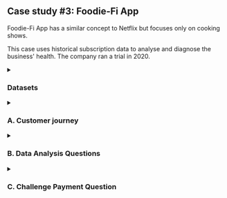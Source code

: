 ## Case study #3: Foodie-Fi App

Foodie-Fi App has a similar concept to Netflix but focuses only on cooking shows.

This case uses historical subscription data to analyse and diagnose the business' health.
The company ran a trial in 2020.

<details>
<summary><h3>Datasets</summary>	
  There are 2 tables in the schema, including `plans` and `subscriptions`.
  
  The `plans` table contains information about different subscription plans of the app (e.g. id, name and price)
  
  ![image](https://user-images.githubusercontent.com/114192113/219335827-40ccadfd-1325-4d39-b83a-c274de0c4d1f.png)

  The `subscriptions` table provides information about changing plans of each customer from Jan 2020 to Apr 2021.
  
  ![image](https://user-images.githubusercontent.com/114192113/219336957-1981f9a6-9dd9-4456-ba09-3acc38d8c48a.png)

  </details>
  
  <details>
<summary><h3>A. Customer journey</summary>	

**Question :** Write a query description about each customer’s onboarding journey.
  
```sql
USE foodie_fi;
SELECT
	s.customer_id,
	GROUP_CONCAT(p.plan_name SEPARATOR ' -> ') as journey,
	GROUP_CONCAT(s.start_date SEPARATOR ' -> ') as time_line
FROM subscriptions s
LEFT JOIN plans p
	ON s.plan_id = p.plan_id
GROUP BY s.customer_id;
 
```
  
![image](https://user-images.githubusercontent.com/114192113/219346750-a96aed29-9514-490d-a25e-0eaaa698ce5e.png)
  
 It shows the journey of each customer and also the timeline. Some customers started with a trial plan and then upgraded to a monthly and annual plan. 
 It is a 7-day trial.
  
  </details>
    
 <details>
<summary><h3>B. Data Analysis Questions </summary>	
  
 **Question 1:** How many customers has Foodie-Fi ever had?
  
  ```sql
  SELECT
	p.plan_name,
	COUNT(DISTINCT s.customer_id) as num_customer
FROM subscriptions s
LEFT JOIN 
	plans p ON s.plan_id = p.plan_id
GROUP BY 
	s.plan_id
UNION ALL
SELECT 
	'TOTAL',
	COUNT(customer_id)
FROM subscriptions
UNION ALL
SELECT 
	'TOTAL DISTINCT',
	COUNT(DISTINCT customer_id)
FROM subscriptions;
  
  ```
  
  ![image](https://user-images.githubusercontent.com/114192113/219347492-73d4cc67-1734-4c20-a32c-b794634934f8.png)

  The company has 1000 customers who used the trial and made 2650 changes in the plan. 
  
 **Question 2:** What is the monthly distribution of trial plan start_date values for 
  our dataset - use the start of the month as the group by value.
  
  ``` sql
  SELECT
	MONTH(start_date) AS month,
	COUNT(DISTINCT customer_id) AS num_customer
FROM subscriptions
WHERE plan_id = 0
GROUP BY 1;
  ```
  
  ![image](https://user-images.githubusercontent.com/114192113/219349442-d05d0640-82da-4614-878f-f0420c578ccd.png)

The number of trials by month is similar, except Feb (which has only 28 days).
It would be more clear by using histogram visualisation. 
 
 **Question 3:** What plan start_date values occur after 2020 for our dataset? 
  Show the breakdown by the count of events for each plan_name
  
  ```sql
  
  SELECT
	s.plan_id,
	p.plan_name,
	COUNT(DISTINCT s.customer_id) AS event_2020,
	COUNT(DISTINCT CASE WHEN s.start_date >= '2021-01-01' THEN s.customer_id ELSE NULL END) AS event_2021
FROM subscriptions s
RIGHT JOIN 
	plans p ON s.plan_id = p.plan_id
GROUP BY 1;

  ```
 ![image](https://user-images.githubusercontent.com/114192113/219352026-fca358d6-13ed-458d-93ff-c5a748aba728.png)
 
 The trial campaign ran only in 2020. The data for 2021 has only 4 months and did not have a trial, so customers had not changed plans as much as in 2020.
 Note: the data in that part only shows how many times the plan changed, not the number of customers.
  
   **Question 4:** What is the customer count and percentage of customers who have churned rounded to 1 decimal place?
  
  ```sql
  SELECT
	COUNT(DISTINCT customer_id) AS churn_count,
	ROUND(COUNT(DISTINCT customer_id)/(SELECT COUNT(DISTINCT customer_id) FROM subscriptions)*100,1) AS churn_pct
FROM subscriptions
WHERE plan_id = 4;

  ```
  ![image](https://user-images.githubusercontent.com/114192113/219353433-1d01ab36-c96c-4860-8138-09899a8aadc7.png)

 Among 1000 trial customers, there are 307 customers, ~ 30.7%, who have churned after 16 months.
  
   **Question 5:** How many customers have churned straight after their initial free trial - 
  what percentage is this rounded to the nearest whole number?
  
  ```sql
  WITH ranking AS (
SELECT -- order changing times by time
	plan_id,
	customer_id,
	start_date,
	ROW_NUMBER() OVER (PARTITION BY customer_id ORDER BY start_date) AS time_rank
FROM subscriptions
)
SELECT -- get the second change which is 'churn'
	COUNT(DISTINCT customer_id) AS churn_after_trial_count,
	ROUND(COUNT(DISTINCT customer_id)/(SELECT COUNT(DISTINCT customer_id) FROM subscriptions)*100,1) AS churn_after_trial_pct
FROM ranking
WHERE 
	plan_id = 4 AND 
	time_rank = 2;
  ```
 ![image](https://user-images.githubusercontent.com/114192113/219354542-c77d6f34-ce68-45c6-a157-31a7e3a339a9.png)

  Among 1000 trial customers, after a 7-day trial, only 9.2% stopped using the app. In my opinion, it was a promising number.
	
**Question 6:** What is the number and percentage of customer plans after their initial free trial?

From question 5, the answer for the question is 100% - 9.2% = 90.8%. However, it is more clear to break it down into different plans.
	
```sql
WITH ranking AS (
SELECT -- order changing times
	plan_id,
	customer_id,
	start_date,
	ROW_NUMBER() OVER (PARTITION BY customer_id ORDER BY start_date) AS time_rank
FROM subscriptions)

SELECT -- get the second change which is not 'churn'
	p.plan_name,
	COUNT(DISTINCT r.customer_id) AS plan_after_trial_count,
	ROUND(COUNT(DISTINCT r.customer_id)/(SELECT COUNT(DISTINCT customer_id) FROM subscriptions)*100,1) AS plan_after_trial_pct
FROM ranking r
LEFT JOIN 
	plans p ON r.plan_id = p.plan_id
WHERE 
	r.plan_id <> 4 AND 
	r.time_rank = 2
GROUP BY 1
ORDER BY 2 DESC;	
```
![image](https://user-images.githubusercontent.com/114192113/221857392-21327205-7fad-45b1-bc95-7bd988a79291.png)

**Question 7:** What is the customer count and percentage breakdown of all 5 plan_name values at 2020-12-31?

**Question 8:** How many customers have upgraded to an annual plan in 2020?
```sql
SELECT
	p.plan_name,
	COUNT(DISTINCT s.customer_id) as num_customer
FROM subscriptions s
LEFT JOIN 
	plans p ON s.plan_id = p.plan_id
WHERE 
	p.plan_name = 'pro annual' AND
	YEAR(s.start_date) = '2020';
	
```
	
![image](https://user-images.githubusercontent.com/114192113/221858582-a08e1372-5f24-4256-9e87-37020fd526f6.png)

**Question 9:** How many days on average does it take for a customer to an annual plan from the day they join Foodie-Fi?
	
```sql
SELECT -- get customer using an annual plan.
	COUNT(DISTINCT s.customer_id) AS pro_annual_customer,
	ROUND(AVG(DATEDIFF(start_date,join_date))) AS avg_days_to_upgrade
FROM subscriptions s
LEFT JOIN
	(SELECT -- get the join date
		MIN(start_date) as join_date,
		customer_id
	FROM subscriptions
	GROUP BY 2) AS j 
	ON s.customer_id = j.customer_id
WHERE plan_id = 3;
```

![image](https://user-images.githubusercontent.com/114192113/221858853-5bfa6382-5bad-47d8-97a6-7ca08647f642.png)


**Question 10:** Can you further breakdown this average value into 30 day periods (i.e. 0-30 days, 31-60 days etc)

```sql
WITH cte AS (
SELECT --get customer using an annual plan.
	s.customer_id AS pro_annual_customer,
	DATEDIFF(start_date,join_date) AS days_to_upgrade,
	FLOOR(DATEDIFF(start_date,join_date)/30) AS bucket
FROM subscriptions s
LEFT JOIN
	(SELECT 
		MIN(start_date) as join_date,
		customer_id
	FROM subscriptions
	GROUP BY 2) AS j 
	ON s.customer_id = j.customer_id
WHERE plan_id = 3
)
SELECT -- group and count customer by time ranges
	CONCAT(bucket*30, '-', (bucket * 30 - 1)+30, ' days') as days_to_upgrade_range, 
	COUNT( DISTINCT pro_annual_customer) as num_customer
FROM  cte
GROUP BY bucket;
```
 
![image](https://user-images.githubusercontent.com/114192113/221860132-b19f4109-580b-4c2c-b2d8-bc5cbc70e0f0.png)

**Question 11:** How many customers downgraded from a pro monthly to a basic monthly plan in 2020?
	
```sql
SELECT
	COUNT(DISTINCT s.customer_id) AS downgraded_customer
FROM subscriptions s
LEFT JOIN
	(SELECT 
		start_date,
		customer_id
	FROM subscriptions
	WHERE plan_id = 2) AS j 
	ON j.customer_id = s.customer_id
WHERE 
	s.plan_id = 1 AND
	s.start_date > j.start_date AND
	YEAR(s.start_date) = '2020';
```
 ![image](https://user-images.githubusercontent.com/114192113/221860599-638eef22-297c-4b39-863d-33aa9a085111.png)

</details>

 <details>
<summary><h3>C. Challenge Payment Question </summary>	

**Question:** The Foodie-Fi team wants you to create a new payments table for the year 2020 that includes amounts paid by each customer in the subscriptions table with the following requirements:

- monthly payments always occur on the same day of month as the original start_date of any monthly paid plan
	
- upgrades from basic to monthly or pro plans are reduced by the current paid amount in that month and start immediately
	
- upgrades from pro monthly to pro annual are paid at the end of the current billing period and also starts at the end of the month period
	
- once a customer churns they will no longer make payments

**Answer :**
	
Using recursive to get the last date of a plan (It could be the start day of a new plan or '2020-12-31') and add 1 month into the start date to get the payment date until the payment day > the last date (because the customer changed the plan, so no more payment date for the old plan). Moreover, adding row numbers with window functions to get payment orders.
	
![image](https://user-images.githubusercontent.com/114192113/221866371-8d14e6f1-ed39-4a78-ad83-f1d393198c22.png)

Join 2 cte: one for the current plan, and one for the previous plan to calculate the amount.
	
![image](https://user-images.githubusercontent.com/114192113/221866606-fe39c51e-1541-4833-b17d-20cd097c3001.png)
	
```sql
WITH info AS (
WITH RECURSIVE cte AS (
	SELECT
		s.customer_id,
		s.plan_id,
		p.plan_name,
		s.start_date as payment_date,
		CASE WHEN
			LEAD(s.start_date) OVER (PARTITION BY s.customer_id ORDER BY s.start_date) IS NULL THEN '2020-12-31'
			ELSE LEAD(s.start_date) OVER (PARTITION BY s.customer_id ORDER BY s.start_date)
		END AS last_date,
		p.price as amount
	FROM subscriptions s
	LEFT JOIN 
		plans p ON s.plan_id = p.plan_id
	WHERE 
		p.plan_name <> 'trial' AND
		YEAR(start_date) = '2020'	
	UNION ALL
	SELECT 
	    customer_id,
	    plan_id,
	    plan_name,
	    DATE_ADD(payment_date, INTERVAL 1 MONTH) AS payment_date,
	    last_date,
	    amount
	FROM cte
	WHERE DATE_ADD(payment_date, INTERVAL 1 MONTH) <= last_date
	    AND plan_name != 'pro annual'
	)
SELECT 
	* ,
	ROW_NUMBER() OVER (PARTITION BY customer_id ORDER BY payment_date, plan_id) AS payment_order
FROM cte
WHERE amount IS NOT NULL
)
SELECT
	cur.customer_id,
	cur.plan_id,
	cur.plan_name,
	cur.payment_date,
	CASE WHEN
		pre.plan_name IN ('pro monthly','basic monthly') AND cur.plan_name = 'pro annual' THEN (cur.amount - pre.amount)
		ELSE cur.amount
	END AS amount,
	cur.payment_order
FROM info cur
LEFT JOIN 
	info pre ON cur.customer_id = pre.customer_id AND 
	cur.payment_order = pre.payment_order + 1
ORDER BY 
	customer_id, 
	payment_order, 
	plan_id
;	
	
```				       
![image](https://user-images.githubusercontent.com/114192113/221871410-c4df3225-537a-401f-ac0a-363452f362ae.png)

</details>


				       
